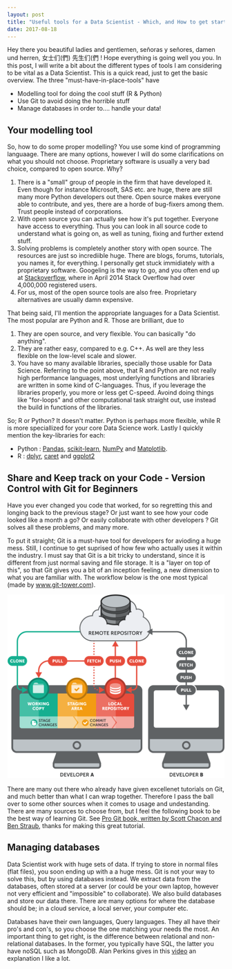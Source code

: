 ```yaml
---
layout: post
title: "Useful tools for a Data Scientist - Which, and How to get startet?"
date: 2017-08-18
---
```


Hey there you beautiful ladies and gentlemen, señoras y señores, damen und herren, 女士们(們) 先生们(們 ! Hope everything is going well you you. In this post, I will write a bit about the different types of tools I am considering to be vital as a Data Scientist. This is a quick read, just to get the basic overview. The three "must-have-in-place-tools" have
* Modelling tool for doing the cool stuff (R & Python)
* Use Git to avoid doing the horrible stuff
* Manage databases in order to.... handle your data!


## Your modelling tool

So, how to do some proper modelling? You use some kind of programming languaage. There are many options, however I will do some clarifications on what you should not choose. Proprietary software is usually a very bad choice, compared to open source. Why? 
1. There is a "small" group of people in the firm that have developed it. Even though for instance Microsoft, SAS etc. are huge, there are still many more Python developers out there. Open source makes everyone able to contribute, and yes, there are a horde of bug-fixers among them. Trust people instead of corporations. 
2. With open source you can actually see how it's put together. Everyone have access to everything. Thus you can look in all source code to understand what is going on, as well as tuning, fixing and further extend stuff.
2. Solving problems is completely another story with open source. The resources are just so incrediible huge. There are blogs, forums, tutorials, you names it, for everything. I personally get stuck immidiately with a proprietary software. Googeling is the way to go, and you often end up at [Stackoverflow](https://stackoverflow.com/), where in April 2014 Stack Overflow had over 4,000,000 registered users.
1. For us, most of the open source tools are also free. Proprietary alternatives are usually damn expensive. 

That being said, I'll mention the appropriate languages for a Data Scientist. The most popular are Python and R. Those are brilliant, due to
1. They are open source, and very flexible. You can basically "do anything".
2. They are rather easy, compared to e.g. C++. As well are they less flexible on the low-level scale and slower. 
3. You have so many available libraries, specially those usable for Data Science. Referring to the point above, that R and Python are not really high performance languages, most underlying functions and libraries are written in some kind of C-languages. Thus, if you leverage the libraries properly, you more or less get C-speed. Avoind doing things like "for-loops" and other computational task straight out, use instead the build in functions of the libraries.

So; R or Python? It doesn't matter. Python is perhaps more flexible, while R is more speciallized for your core Data Science work. Lastly I quickly mention the key-libraries for each:
* Python : [Pandas](http://pandas.pydata.org/), [scikit-learn](http://scikit-learn.org/stable/sci),  [NumPy](http://www.numpy.org/) and [Matplotlib](https://matplotlib.org/).
* R : [dplyr](https://cran.r-project.org/web/packages/dplyr/index.html), [caret](http://topepo.github.io/caret/index.html) and [ggplot2](http://ggplot2.org/)

## Share and Keep track on your Code - Version Control with Git for Beginners

Have you ever changed you code that worked, for so regretting this and longing back to the previous stage? Or just want to see how your code looked like a month a go? Or easily collaborate with other developers ? Git solves all these problems, and many more.

To put it straight; Git is a must-have tool for developers for avioding a huge mess. Still, I continue to get suprised of how few who actually uses it within the industry. I must say that Git is a bit tricky to understand, since it is different from just normal saving and file storage. It is a "layer on top of this", so that Git gives you a bit of an inception feeling, a new dimension to what you are familiar with. The workflow below is the one most typical (made by www.git-tower.com).

![center](/figs/2017-08-18-Data-Scientist-Tools/basic-remote-workflow.png)

There are many out there who already have given excellenet tutorials on Git, and much better than what I can wrap together. Therefore I pass the ball over to some other sources when it comes to usage and undestanding. There are many sources to choose from, but I feel the following book to be the best way of learning Git. See [Pro Git book, written by Scott Chacon and Ben Straub](https://git-scm.com/book/en/v2/Getting-Started-About-Version-Control), thanks for making this great tutorial.




## Managing databases

Data Scientist work with huge sets of data. If trying to store in normal files (flat files), you soon ending up with a a huge mess. Git is not your way to solve this, but by using databases instead. We extract data from the databases, often stored at a server (or could be your own laptop, however not very efficient and "impossible" to collaborate). We also build databases and store our data there. There are many options for where the database should be; in a cloud service, a local server, your computer etc. 

Databases have their own languages, Query languages. They all have their pro's and con's, so you choose the one matching your needs the most. An important thing to get right, is the difference between relational and non-relational databases. In the former, you typically have SQL, the latter you have noSQL such as MongoDB. Alan Perkins gives in this [video](https://www.youtube.com/watch?v=XPqrY7YEs0A) an explanation I like a lot. 






